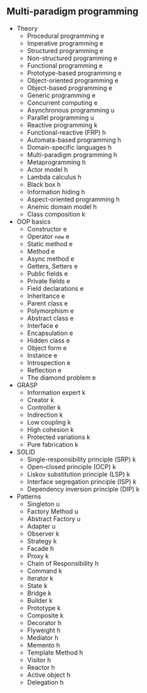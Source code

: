 ## Multi-paradigm programming

- Theory
  - Procedural programming e
  - Imperative programming e
  - Structured programming e
  - Non-structured programming e
  - Functional programming e
  - Prototype-based programming e
  - Object-oriented programming e
  - Object-based programming e
  - Generic programming e
  - Concurrent computing e
  - Asynchronous programming u
  - Parallel programming u
  - Reactive programming k
  - Functional-reactive (FRP) h
  - Automata-based programming h
  - Domain-specific languages h
  - Multi-paradigm programming h
  - Metaprogramming h
  - Actor model h
  - Lambda calculus h
  - Black box h
  - Information hiding h
  - Aspect-oriented programming h
  - Anemic domain model h
  - Class composition k
- OOP basics
  - Constructor e
  - Operator `new` e
  - Static method e
  - Method e
  - Async method e
  - Getters, Setters e
  - Public fields e
  - Private fields e
  - Field declarations e
  - Inheritance e
  - Parent class e
  - Polymorphism e
  - Abstract class e
  - Interface e
  - Encapsulation e
  - Hidden class e
  - Object form e
  - Instance e
  - Introspection e
  - Reflection e
  - The diamond problem e
- GRASP
  - Information expert k
  - Creator k
  - Controller k
  - Indirection k
  - Low coupling k
  - High cohesion k
  - Protected variations k
  - Pure fabrication k
- SOLID
  - Single-responsibility principle (SRP) k
  - Open–closed principle (OCP) k
  - Liskov substitution principle (LSP) k
  - Interface segregation principle (ISP) k
  - Dependency inversion principle (DIP) k
- Patterns
  - Singleton u
  - Factory Method u
  - Abstract Factory u
  - Adapter u
  - Observer k
  - Strategy k
  - Facade h
  - Proxy k
  - Chain of Responsibility h
  - Command k
  - Iterator k
  - State k
  - Bridge k
  - Builder k
  - Prototype k
  - Composite k
  - Decorator h
  - Flyweight h
  - Mediator h
  - Memento h
  - Template Method h
  - Visitor h
  - Reactor h
  - Active object h
  - Delegation h
